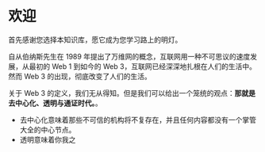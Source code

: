 # 欢迎
首先感谢您选择本知识库，愿它成为您学习路上的明灯。

自从伯纳斯先生在 1989 年提出了万维网的概念，互联网用一种不可思议的速度发展，从最初的 Web 1 到如今的 Web 3，互联网已经深深地扎根在人们的生活中。然而 Web 3 的出现，彻底改变了人们的生活。

关于 Web 3 的定义，我们无从得知。但是我们可以给出一个笼统的观点：**那就是去中心化、透明与通证时代。**。
- 去中心化意味着那些不可信的机构将不复存在，并且任何内容都没有一个掌管大全的中心节点。
- 透明意味着你我之
